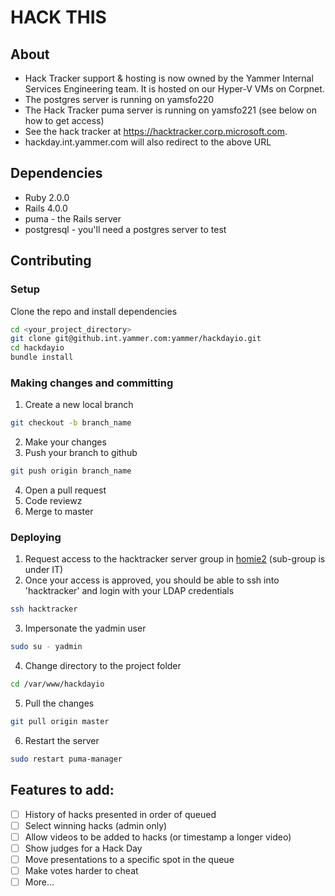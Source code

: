 # HACK THIS

## About
- Hack Tracker support & hosting is now owned by the Yammer Internal Services Engineering team. It is hosted on our Hyper-V VMs on Corpnet.
- The postgres server is running on yamsfo220
- The Hack Tracker puma server is running on yamsfo221 (see below on how to get access)
- See the hack tracker at https://hacktracker.corp.microsoft.com.
- hackday.int.yammer.com will also redirect to the above URL

## Dependencies
- Ruby 2.0.0
- Rails 4.0.0
- puma - the Rails server
- postgresql - you'll need a postgres server to test

## Contributing
### Setup
Clone the repo and install dependencies

  ```sh
  cd <your_project_directory>
  git clone git@github.int.yammer.com:yammer/hackdayio.git
  cd hackdayio
  bundle install
  ```

### Making changes and committing
1. Create a new local branch
  
  ```sh
  git checkout -b branch_name
  ```
2. Make your changes
3. Push your branch to github
  
  ```sh
  git push origin branch_name
  ```
4. Open a pull request
5. Code reviewz   
6. Merge to master

### Deploying
1. Request access to the hacktracker server group in [homie2](https://homie2.int.yammer.com) (sub-group is under IT)
2. Once your access is approved, you should be able to ssh into 'hacktracker' and login with your LDAP credentials
  
  ```sh
  ssh hacktracker
  ```
3. Impersonate the yadmin user

  ```sh
  sudo su - yadmin
  ```
4. Change directory to the project folder
  
  ```sh
  cd /var/www/hackdayio
  ```
5. Pull the changes
  
  ```sh
  git pull origin master
  ```
6. Restart the server
  
  ```sh
  sudo restart puma-manager
  ```

## Features to add:
- [ ] History of hacks presented in order of queued
- [ ] Select winning hacks (admin only)
- [ ] Allow videos to be added to hacks (or timestamp a longer video)
- [ ] Show judges for a Hack Day
- [ ] Move presentations to a specific spot in the queue
- [ ] Make votes harder to cheat
- [ ] More...
